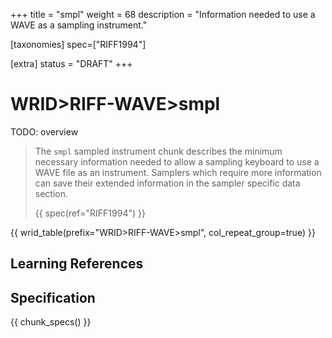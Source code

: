 +++
title = "smpl"
weight = 68
description = "Information needed to use a WAVE as a sampling instrument."

[taxonomies]
spec=["RIFF1994"]

[extra]
status = "DRAFT"
+++

# WRID>RIFF-WAVE>smpl

TODO: overview

> The `smpl` sampled instrument chunk describes the minimum necessary information needed to allow a sampling keyboard to use a WAVE file as an instrument. Samplers which require more information can save their extended information in the sampler specific data section.
>
> {{ spec(ref="RIFF1994") }}

{{ wrid_table(prefix="WRID>RIFF-WAVE>smpl", col_repeat_group=true) }}

## Learning References

## Specification

{{ chunk_specs() }}

